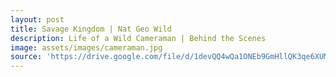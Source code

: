 ```yaml
---
layout: post
title: Savage Kingdom | Nat Geo Wild
description: Life of a Wild Cameraman | Behind the Scenes
image: assets/images/cameraman.jpg
source: 'https://drive.google.com/file/d/1devQQ4wQa1ONEb9GmHllQK3qe6XUMU3o/preview'
---
```


